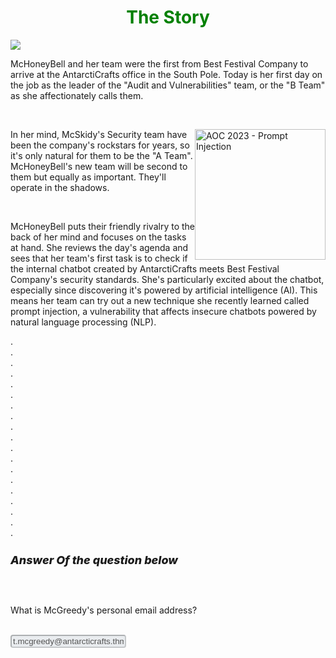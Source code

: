 <h1 align="center" style="color:green;">The Story</h1>
<img align="center" src="https://tryhackme-images.s3.amazonaws.com/user-uploads/63588b5ef586912c7d03c4f0/room-content/fa2b10afd679df9896a1de9ee2a4486b.svg">
<br>
<p>McHoneyBell and her team were the first from Best Festival Company to arrive at the AntarctiCrafts office in the South Pole. Today is her first day on the job as the leader of the "Audit and Vulnerabilities" team, or the "B Team" as she affectionately calls them.</p>
<br>
<p><img src="https://tryhackme-images.s3.amazonaws.com/user-uploads/63588b5ef586912c7d03c4f0/room-content/8447511ae3fa9f6a11c9be68e917cc4e.svg" style="width:208.945px;vertical-align: middle;height:auto !important;float:right;height:348.227px" class="note-float-right" alt="AOC 2023 - Prompt Injection"></p>
<p>In her mind, McSkidy's Security team have been the company's rockstars for years, so it's only natural for them to be the "A Team". McHoneyBell's new team will be second to them but equally as important. They'll operate in the shadows.</p>
<br>
<p>McHoneyBell puts their friendly rivalry to the back of her mind and focuses on the tasks at hand. She reviews the day's agenda and sees that her team's first task is to check if the internal chatbot created by AntarctiCrafts meets Best Festival Company's security standards. She's particularly excited about the chatbot, especially since discovering it's powered by artificial intelligence (AI). This means her team can try out a new technique she recently learned called prompt injection, a vulnerability that affects insecure chatbots powered by natural language processing (NLP).</p>
.<br>
.<br>
.<br>
.<br>
.<br>
.<br>
.<br>
.<br>
.<br>
.<br>
.<br>
.<br>
.<br>
.<br>
.<br>
.<br>
.<br>
.<br>
.<br>

<h5 style="padding-right: 18px; font-weight: 800; font-style: itcalic; font-size: 18px;">Answer Of the question below</h5>
<br>
<p style="display: block;box-sizing: border-box;">
What is McGreedy's personal email address?</p>
<br>
<input type="text" style="border-radius: 4px; transition: none; background-color: #e9ecef; opacity: 1;" placeholder="Answer format: *.***********************.***" value="t.mcgreedy@antarcticrafts.thm" disabled="">

